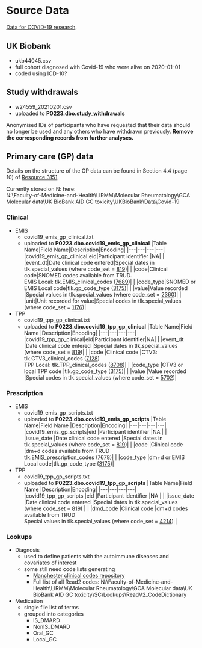 # Source Data
[Data for COVID-19 research](https://biobank.ndph.ox.ac.uk/showcase/exinfo.cgi?src=COVID19).

## UK Biobank
- ukb44045.csv
- full cohort diagnosed with Covid-19 who were alive on 2020-01-01
- coded using ICD-10?

## Study withdrawals
- w24559_20210201.csv
- uploaded to **P0223.dbo.study_withdrawals**  

Anonymised IDs of participants who have requested that their data should no longer be used and any others who have withdrawn previously. 
**Remove the corresponding records from further analyses.**

## Primary care (GP) data  
Details on the structure of the GP data can be found in Section 4.4 (page 10) of [Resource 3151](https://biobank.ndph.ox.ac.uk/showcase/showcase/docs/gp4covid19.pdf).  

Currently stored on N: here:  
N:\Faculty-of-Medicine-and-Health\LIRMM\Molecular Rheumatology\GCA Molecular data\UK BioBank AID GC toxicity\UKBioBank\Data\Covid-19  

### Clinical
- EMIS
	- covid19_emis_gp_clinical.txt  
	- uploaded to **P0223.dbo.covid19_emis_gp_clinical**
		|Table Name|Field Name|Description|Encoding|
		|---|---|---|---|
		|covid19_emis_gp_clinical|eid|Participant identifier |NA|
		| |event_dt|Date clinical code entered|Special dates in tlk.special_values (where code_set = [819](http://biobank.ndph.ox.ac.uk/showcase/coding.cgi?id=819))|
		| |code|Clinical code|SNOMED codes available from TRUD. <br/>EMIS Local: tlk.EMIS_clinical_codes ([7689](https://biobank.ndph.ox.ac.uk/showcase/coding.cgi?id=7689))|
		| |code_type|SNOMED or EMIS Local code|tlk.gp_code_type ([3175](https://biobank.ndph.ox.ac.uk/showcase/coding.cgi?id=3175))|
		| |value|Value recorded |Special values in tlk.special_values (where code_set = [2360](http://biobank.ndph.ox.ac.uk/showcase/coding.cgi?id=2360))|
		| |unit|Unit recorded for value|Special codes in tlk.special_values (where code_set = [1176](http://biobank.ndph.ox.ac.uk/showcase/coding.cgi?id=1176))|
- TPP
	- covid19_tpp_gp_clinical.txt 
	- uploaded to **P0223.dbo.covid19_tpp_gp_clinical** 
		|Table Name|Field Name |Description|Encoding|
		|---|---|---|---|
		|covid19_tpp_gp_clinical|eid|Participant identifier|NA|
		| |event_dt |Date clinical code entered |Special dates in tlk.special_values (where code_set = [819](http://biobank.ndph.ox.ac.uk/showcase/coding.cgi?id=819))|
		| |code |Clinical code |CTV3: tlk.CTV3_clinical_codes ([7128](http://biobank.ndph.ox.ac.uk/showcase/coding.cgi?id=7128)) <br/>TPP Local: tlk.TPP_clinical_codes ([8708](http://biobank.ndph.ox.ac.uk/showcase/coding.cgi?id=8708))|
		| |code_type |CTV3 or local TPP code |tlk.gp_code_type ([3175](http://biobank.ndph.ox.ac.uk/showcase/coding.cgi?id=3175))|
		| |value |Value recorded |Special codes in tlk.special_values (where code_set = [5702](http://biobank.ndph.ox.ac.uk/showcase/coding.cgi?id=5702))|

### Prescription
- EMIS
	- covid19_emis_gp_scripts.txt 
	- uploaded to **P0223.dbo.covid19_emis_gp_scripts** 
		|Table Name|Field Name |Description|Encoding|
		|---|---|---|---|
		|covid19_emis_gp_scripts|eid |Participant identifier |NA |
		| |issue_date |Date clinical code entered |Special dates in tlk.special_values (where code_set = [819](http://biobank.ndph.ox.ac.uk/showcase/coding.cgi?id=819))|
		| |code |Clinical code |dm+d codes available from TRUD <br/>tlk.EMIS_prescription_codes ([7678](https://biobank.ndph.ox.ac.uk/showcase/coding.cgi?id=7678))|
		| |code_type |dm+d or EMIS Local code|tlk.gp_code_type ([3175](https://biobank.ndph.ox.ac.uk/showcase/coding.cgi?id=3175))|
- TPP 
	- covid19_tpp_gp_scripts.txt 
	- uploaded to **P0223.dbo.covid19_tpp_gp_scripts** 
		|Table Name|Field Name |Description|Encoding|
		|---|---|---|---|
		|covid19_tpp_gp_scripts |eid |Participant identifier |NA |
		| |issue_date |Date clinical code entered |Special dates in tlk.special_values (where code_set = [819](http://biobank.ndph.ox.ac.uk/showcase/coding.cgi?id=819)) |
		| |dmd_code |Clinical code |dm+d codes available from TRUD <br/>Special values in tlk.special_values (where code_set = [4214](http://biobank.ndph.ox.ac.uk/showcase/coding.cgi?id=4214)) |
	
### Lookups
- Diagnosis
	- used to define patients with the autoimmune diseases and covariates of interest
	- some still need code lists generating
		- [Manchester clinical codes repository](https://clinicalcodes.rss.mhs.man.ac.uk/)
		- Full list of all Read2 codes: N:\Faculty-of-Medicine-and-Health\LIRMM\Molecular Rheumatology\GCA Molecular data\UK BioBank AID GC toxicity\SC\Lookups\ReadV2_CodeDictionary
- Medication 
	- single file list of terms
	- grouped into categories
		- IS_DMARD
		- NonIS_DMARD
		- Oral_GC
		- Local_GC
